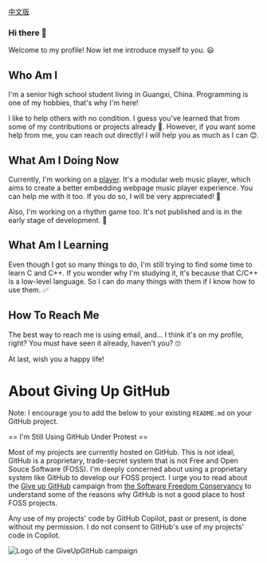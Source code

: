 [中文版](README_zh-CN.md)

### Hi there 👋

Welcome to my profile! Now let me introduce myself to you. 😃

## Who Am I

I'm a senior high school student living in Guangxi, China. Programming is one of my hobbies, that's why I'm here!

I like to help others with no condition. I guess you've learned that from some of my contributions or projects already 🤔. However, if you want some help from me, you can reach out directly! I will help you as much as I can 😊.

## What Am I Doing Now

Currently, I'm working on a [player](https://github.com/M4TEC/PenguinPlayer). It's a modular web music player, which aims to create a better embedding webpage music player experience. You can help me with it too. If you do so, I will be very appreciated! 🤗

Also, I'm working on a rhythm game too. It's not published and is in the early stage of development. 👀

## What Am I Learning

Even though I got so many things to do, I'm still trying to find some time to learn C and C++. If you wonder why I'm studying it, it's because that C/C++ is a low-level language. So I can do many things with them if I know how to use them. ✅

## How To Reach Me

The best way to reach me is using email, and... I think it's on my profile, right? You must have seen it already, haven't you? 🙄


At last, wish you a happy life!

# About Giving Up GitHub
Note: I encourage you to add the below to your existing `README.md` on your GitHub project.

== I'm Still Using GitHub Under Protest ==

Most of my projects are currently hosted on GitHub.  This is not ideal; GitHub
is a proprietary, trade-secret system that is not Free and Open Souce Software
(FOSS).  I'm deeply concerned about using a proprietary system like GitHub to
develop our FOSS project. I urge you to read about the [Give up GitHub](https://GiveUpGitHub.org)
campaign from [the Software Freedom Conservancy](https://sfconservancy.org) to
understand some of the reasons why GitHub is not a good place to host FOSS
projects.

Any use of my projects' code by GitHub Copilot, past or present, is done
without my permission.  I do not consent to GitHub's use of my projects'
code in Copilot.

![Logo of the GiveUpGitHub campaign](https://sfconservancy.org/img/GiveUpGitHub.png)

<!--
**YUCLing/YUCLing** is a ✨ _special_ ✨ repository because its `README.md` (this file) appears on your GitHub profile.

Here are some ideas to get you started:

- 🔭 I’m currently working on ...
- 🌱 I’m currently learning ...
- 👯 I’m looking to collaborate on ...
- 🤔 I’m looking for help with ...
- 💬 Ask me about ...
- 📫 How to reach me: ...
- 😄 Pronouns: ...
- ⚡ Fun fact: ...
-->

